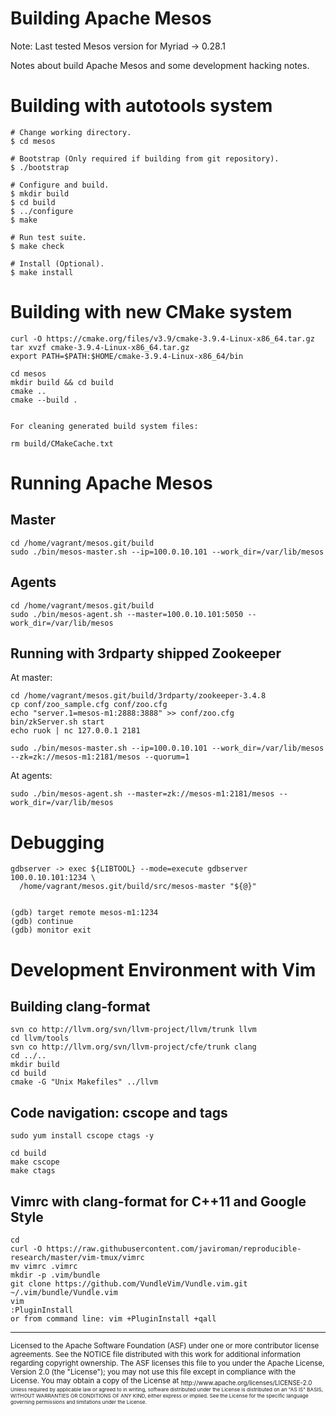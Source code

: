 # Building Apache Mesos

Note: Last tested Mesos version for Myriad -> 0.28.1

Notes about build Apache Mesos and some development hacking notes.

# Building with autotools system

```
# Change working directory.
$ cd mesos

# Bootstrap (Only required if building from git repository).
$ ./bootstrap

# Configure and build.
$ mkdir build
$ cd build
$ ../configure
$ make

# Run test suite.
$ make check

# Install (Optional).
$ make install
```

# Building with new CMake system

```
curl -O https://cmake.org/files/v3.9/cmake-3.9.4-Linux-x86_64.tar.gz
tar xvzf cmake-3.9.4-Linux-x86_64.tar.gz 
export PATH=$PATH:$HOME/cmake-3.9.4-Linux-x86_64/bin

cd mesos
mkdir build && cd build
cmake ..
cmake --build .


For cleaning generated build system files:

rm build/CMakeCache.txt
```

# Running Apache Mesos

## Master

```
cd /home/vagrant/mesos.git/build
sudo ./bin/mesos-master.sh --ip=100.0.10.101 --work_dir=/var/lib/mesos
```

## Agents

```
cd /home/vagrant/mesos.git/build
sudo ./bin/mesos-agent.sh --master=100.0.10.101:5050 --work_dir=/var/lib/mesos
```

## Running with 3rdparty shipped Zookeeper

At master:

```
cd /home/vagrant/mesos.git/build/3rdparty/zookeeper-3.4.8
cp conf/zoo_sample.cfg conf/zoo.cfg
echo "server.1=mesos-m1:2888:3888" >> conf/zoo.cfg
bin/zkServer.sh start
echo ruok | nc 127.0.0.1 2181

sudo ./bin/mesos-master.sh --ip=100.0.10.101 --work_dir=/var/lib/mesos --zk=zk://mesos-m1:2181/mesos --quorum=1
```

At agents:

```
sudo ./bin/mesos-agent.sh --master=zk://mesos-m1:2181/mesos --work_dir=/var/lib/mesos
```

# Debugging

```
gdbserver -> exec ${LIBTOOL} --mode=execute gdbserver 100.0.10.101:1234 \
  /home/vagrant/mesos.git/build/src/mesos-master "${@}"


(gdb) target remote mesos-m1:1234
(gdb) continue
(gdb) monitor exit
```

# Development Environment with Vim


## Building clang-format

```
svn co http://llvm.org/svn/llvm-project/llvm/trunk llvm
cd llvm/tools
svn co http://llvm.org/svn/llvm-project/cfe/trunk clang
cd ../..
mkdir build
cd build
cmake -G "Unix Makefiles" ../llvm
```

## Code navigation: cscope and tags

```
sudo yum install cscope ctags -y

cd build
make cscope
make ctags
```

## Vimrc with clang-format for C++11 and Google Style

```
cd 
curl -O https://raw.githubusercontent.com/javiroman/reproducible-research/master/vim-tmux/vimrc
mv vimrc .vimrc
mkdir -p .vim/bundle
git clone https://github.com/VundleVim/Vundle.vim.git ~/.vim/bundle/Vundle.vim 
vim
:PluginInstall 
or from command line: vim +PluginInstall +qall
```

---
<sub>
Licensed to the Apache Software Foundation (ASF) under one
or more contributor license agreements.  See the NOTICE file
distributed with this work for additional information
regarding copyright ownership.  The ASF licenses this file
to you under the Apache License, Version 2.0 (the
"License"); you may not use this file except in compliance
with the License.  You may obtain a copy of the License at

<sub>
  http://www.apache.org/licenses/LICENSE-2.0

<sub>
Unless required by applicable law or agreed to in writing,
software distributed under the License is distributed on an
"AS IS" BASIS, WITHOUT WARRANTIES OR CONDITIONS OF ANY
KIND, either express or implied.  See the License for the
specific language governing permissions and limitations
under the License.
